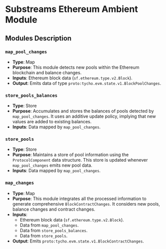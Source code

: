 Substreams Ethereum Ambient Module
==================================

Modules Description
-------------------

### `map_pool_changes`

*   **Type**: Map
*   **Purpose**: This module detects new pools within the Ethereum blockchain and balance changes.
*   **Inputs**: Ethereum block data (`sf.ethereum.type.v2.Block`).
*   **Output**: Emits data of type `proto:tycho.evm.state.v1.BlockPoolChanges`.

### `store_pools_balances`

*   **Type**: Store
*   **Purpose**: Accumulates and stores the balances of pools detected by `map_pool_changes`. It uses an additive update policy, implying that new values are added to existing balances.
*   **Inputs**: Data mapped by `map_pool_changes`.

### `store_pools`

*   **Type**: Store
*   **Purpose**: Maintains a store of pool information using the `ProtocolComponent` data structure. This store is updated whenever `map_pool_changes` emits new pool data.
*   **Inputs**: Data mapped by `map_pool_changes`.

### `map_changes`

*   **Type**: Map
*   **Purpose**: This module integrates all the processed information to generate comprehensive `BlockContractChanges`. It considers new pools, balance changes and contract changes.
*   **Inputs**:
    *   Ethereum block data (`sf.ethereum.type.v2.Block`).
    *   Data from `map_pool_changes`.
    *   Data from `store_pools_balances`.
    *   Data from `store_pools`.
*   **Output**: Emits `proto:tycho.evm.state.v1.BlockContractChanges`.

